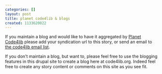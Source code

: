 ```yaml
---
categories: []
layout: post
title: planet code4lib & blogs
created: 1133620022
---
```

If you maintain a blog and would like to have it aggregated by <a href="/planet">Planet Code4lib</a> please add your syndication url to this story, or send an email to <a href="http://dewey.library.nd.edu/mailing-lists/code4lib/">the code4lib email list</a>.

If you don't maintain a blog, but want to, please feel free to use the blogging features in this drupal site to create a blog here at code4lib.org. Indeed feel free to create any story content or comments on this site as you see fit. 
